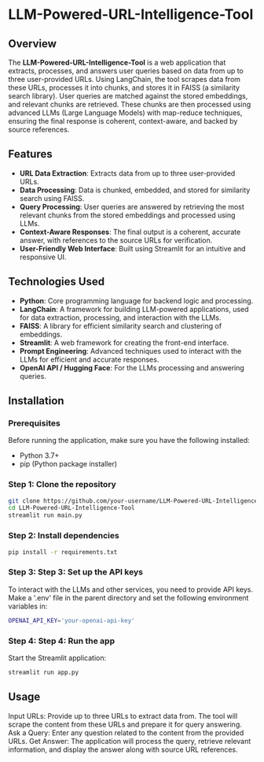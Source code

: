 # LLM-Powered-URL-Intelligence-Tool

## Overview

The **LLM-Powered-URL-Intelligence-Tool** is a web application that extracts, processes, and answers user queries based on data from up to three user-provided URLs. Using LangChain, the tool scrapes data from these URLs, processes it into chunks, and stores it in FAISS (a similarity search library). User queries are matched against the stored embeddings, and relevant chunks are retrieved. These chunks are then processed using advanced LLMs (Large Language Models) with map-reduce techniques, ensuring the final response is coherent, context-aware, and backed by source references.

## Features

- **URL Data Extraction**: Extracts data from up to three user-provided URLs.
- **Data Processing**: Data is chunked, embedded, and stored for similarity search using FAISS.
- **Query Processing**: User queries are answered by retrieving the most relevant chunks from the stored embeddings and processed using LLMs.
- **Context-Aware Responses**: The final output is a coherent, accurate answer, with references to the source URLs for verification.
- **User-Friendly Web Interface**: Built using Streamlit for an intuitive and responsive UI.

## Technologies Used

- **Python**: Core programming language for backend logic and processing.
- **LangChain**: A framework for building LLM-powered applications, used for data extraction, processing, and interaction with the LLMs.
- **FAISS**: A library for efficient similarity search and clustering of embeddings.
- **Streamlit**: A web framework for creating the front-end interface.
- **Prompt Engineering**: Advanced techniques used to interact with the LLMs for efficient and accurate responses.
- **OpenAI API / Hugging Face**: For the LLMs processing and answering queries.

## Installation

### Prerequisites

Before running the application, make sure you have the following installed:

- Python 3.7+
- pip (Python package installer)

### Step 1: Clone the repository

```bash
git clone https://github.com/your-username/LLM-Powered-URL-Intelligence-Tool.git
cd LLM-Powered-URL-Intelligence-Tool
streamlit run main.py
```

### Step 2: Install dependencies

```bash
pip install -r requirements.txt
```

### Step 3: Step 3: Set up the API keys
To interact with the LLMs and other services, you need to provide API keys. Make a '.env' file in the parent directory and set the following environment variables in:
```bash
OPENAI_API_KEY='your-openai-api-key'
```

### Step 4: Step 4: Run the app
Start the Streamlit application:
```bash
streamlit run app.py
```

## Usage
Input URLs: Provide up to three URLs to extract data from. The tool will scrape the content from these URLs and prepare it for query answering.
Ask a Query: Enter any question related to the content from the provided URLs.
Get Answer: The application will process the query, retrieve relevant information, and display the answer along with source URL references.
